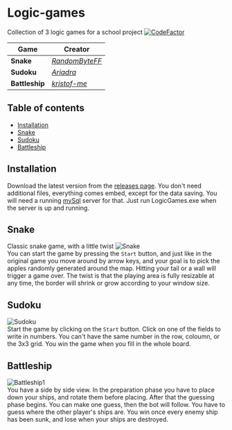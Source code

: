 # Logic-games

Collection of 3 logic games for a school project
[![CodeFactor](https://www.codefactor.io/repository/github/randombyteff/logic-games/badge)](https://www.codefactor.io/repository/github/randombyteff/logic-games)

Game | Creator
----------- | -------------
**Snake** | _<a href="https://github.com/RandomByteFF">RandomByteFF_</a>
**Sudoku** | _<a href="https://github.com/Ariadra">Ariadra_</a>
**Battleship**| _<a href="https://github.com/kristof-me">kristof-me_</a>

## Table of contents

  - [Installation](#installation)
  - [Snake](#snake)
  - [Sudoku](#sudoku)
  - [Battleship](#battleship)

## Installation

Download the latest version from the <a href="https://github.com/RandomByteFF/Logic-games/releases">releases page</a>. You don't need additional files, everything comes embed, except for the data saving. You will need a running <a href="https://www.apachefriends.org/download.html">mySql</a> server for that. Just run LogicGames.exe when the server is up and running.

## Snake

Classic snake game, with a little twist
![Snake](https://i.imgur.com/7rKxMcw.png)<br>
You can start the game by pressing the `Start` button, and just like in the original game you move around by arrow keys, and your goal is to pick the apples randomly generated around the map. Hitting your tail or a wall will trigger a game over. The twist is that the playing area is fully resizable at any time, the border will shrink or grow according to your window size.

## Sudoku

![Sudoku](https://i.imgur.com/qvsX7C6.png)<br>
Start the game by clicking on the `Start` button. Click on one of the fields to write in numbers. You can't have the same number in the row, coloumn, or the 3x3 grid. You win the game when you fill in the whole board.

## Battleship

![Battleship1](https://i.imgur.com/HXLnYFi.png)<br>
You have a side by side view. In the preparation phase you have to place down your ships, and rotate them before placing. After that the guessing phase begins. You can make one guess, then the bot will follow. You have to guess where the other player's ships are. You win once every enemy ship has been sunk, and lose when your ships are destroyed. 

